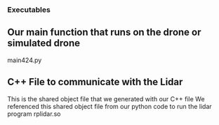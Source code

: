 ### Executables

## Our main function that runs on the drone or simulated drone
main424.py

## C++ File to communicate with the Lidar
This is the shared object file that we generated with our C++ file
We referenced this shared object file from our python code to run the lidar program
rplidar.so